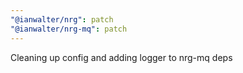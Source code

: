 ```yaml
---
"@ianwalter/nrg": patch
"@ianwalter/nrg-mq": patch
---
```


Cleaning up config and adding logger to nrg-mq deps
